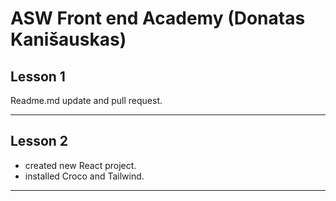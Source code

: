 # ASW Front end Academy (Donatas Kanišauskas)

## Lesson 1
Readme.md update and pull request.
___

## Lesson 2
 - created new React project.
 - installed Croco and Tailwind.
___